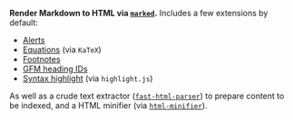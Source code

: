 **Render Markdown to HTML via [`marked`](https://marked.js.org/).** Includes a few
extensions by default:

* [Alerts](https://github.com/bent10/marked-extensions/tree/main/packages/alert)
* [Equations](https://github.com/UziTech/marked-katex-extension) (via `KaTeX`)
* [Footnotes](https://github.com/bent10/marked-extensions/tree/main/packages/footnote)
* [GFM heading IDs](https://github.com/markedjs/marked-gfm-heading-id)
* [Syntax highlight](https://github.com/markedjs/marked-highlight) (via `highlight.js`)

As well as a crude text extractor
([`fast-html-parser`](https://github.com/ashi009/node-fast-html-parser)) to prepare
content to be indexed, and a HTML minifier (via
[`html-minifier`](https://github.com/kangax/html-minifier)).

